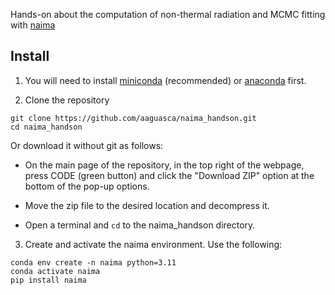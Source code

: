 Hands-on about the computation of non-thermal radiation and MCMC fitting with [naima](https://naima.readthedocs.io/en/latest/index.html)

## Install

1. You will need to install [miniconda](https://docs.conda.io/en/latest/miniconda.html) (recommended) or [anaconda](https://www.anaconda.com/distribution/#download-section) first. 

2. Clone the repository
```
git clone https://github.com/aaguasca/naima_handson.git
cd naima_handson
```
Or download it without git as follows: 

- On the main page of the repository, in the top right of the webpage, press CODE (green button) and click the "Download ZIP" option at the bottom of the pop-up options. 

- Move the zip file to the desired location and decompress it. 

- Open a terminal and `cd` to the naima_handson directory. 

3. Create and activate the naima environment. Use the following:
```
conda env create -n naima python=3.11
conda activate naima
pip install naima
```
